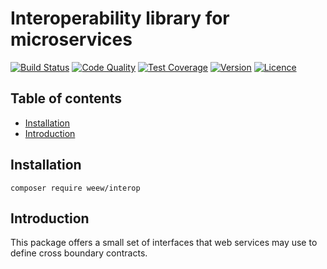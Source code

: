 # Interoperability library for microservices

[![Build Status](https://img.shields.io/travis/weew/interop.svg)](https://travis-ci.org/weew/interop)
[![Code Quality](https://img.shields.io/scrutinizer/g/weew/interop.svg)](https://scrutinizer-ci.com/g/weew/interop)
[![Test Coverage](https://img.shields.io/coveralls/weew/interop.svg)](https://coveralls.io/github/weew/interop)
[![Version](https://img.shields.io/packagist/v/weew/interop.svg)](https://packagist.org/packages/weew/interop)
[![Licence](https://img.shields.io/packagist/l/weew/interop.svg)](https://packagist.org/packages/weew/interop)

## Table of contents

- [Installation](#installation)
- [Introduction](#introduction)

## Installation

`composer require weew/interop`

## Introduction

This package offers a small set of interfaces that web services may use to define cross boundary contracts.
